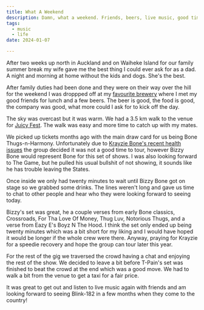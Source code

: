 ```yaml
---
title: What A Weekend
description: Damn, what a weekend. Friends, beers, live music, good times.
tags:
  - music
  - life
date: 2024-01-07

---
```


After two weeks up north in Auckland and on Waiheke Island for our family summer break my wife gave me the best thing I could ever ask for as a dad. A night and morning at home without the kids and dogs. She's the best.

After family duties had been done and they were on their way over the hill for the weekend I was droppped off at my [favourite brewery](https://baylands.beer) where I met my good friends for lunch and a few beers. The beer is good, the food is good, the company was good, what more could I ask for to kick off the day.

The sky was overcast but it was warm. We had a 3.5 km walk to the venue for [Juicy Fest](http://web.archive.org/web/20231004201022/https://www.juicyfest.co/). The walk was easy and more time to catch up with my mates. 

We picked up tickets months ago with the main draw card for us being Bone Thugs-n-Harmony. Unfortunately due to [Krayzie Bone's recent health issues](https://allhiphop.com/news/krayzie-bone-bone-thugs-n-harmony-hospital/) the group decided it was not a good time to tour, however Bizzy Bone would represent Bone for this set of shows. I was also looking forward to The Game, but he pulled his usual bullshit of not showing, it sounds like he has trouble leaving the States.

Once inside we only had twenty minutes to wait until Bizzy Bone got on stage so we grabbed some drinks. The lines weren't long and gave us time to chat to other people and hear who they were looking forward to seeing today.

Bizzy's set was great, he a couple verses from early Bone classics, Crossroads, For Tha Love Of Money, Thug Luv, Notorious Thugs, and a verse from Eazy E's Boyz N The Hood. I think the set only ended up being twenty minutes which was a bit short for my liking and I would have hoped it would be longer if the whole crew were there. Anyway, praying for Krayzie for a speedie recovery and hope the group can tour later this year. 

For the rest of the gig we traversed the crowd having a chat and enjoying the rest of the show. We decided to leave a bit before T-Pain's set was finished to beat the crowd at the end which was a good move. We had to walk a bit from the venue to get a taxi for a fair price.

It was great to get out and listen to live music again with friends and am looking forward to seeing Blink-182 in a few months when they come to the country!